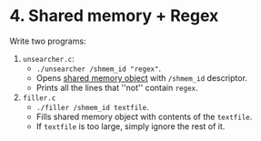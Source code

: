 # 4. Shared memory + Regex

Write two programs:

1. `unsearcher.c`:
   * `./unsearcher /shmem_id "regex"`.
   * Opens [shared memory object](https://man7.org/linux/man-pages/man7/shm_overview.7.html)
     with `/shmem_id` descriptor.
   * Prints all the lines that ''not'' contain `regex`.
1. `filler.c`
   * `./filler /shmem_id textfile`.
   * Fills shared memory object with contents of the `textfile`.
   * If `textfile` is too large, simply ignore the rest of it.
